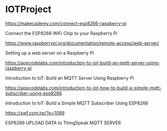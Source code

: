 # IOTProject

https://makecademy.com/connect-esp8266-raspberry-pi

Connect the ESP8266 WiFi Chip to your Raspberry Pi

https://www.raspberrypi.org/documentation/remote-access/web-server/

Setting up a web server on a Raspberry Pi

https://appcodelabs.com/introduction-to-iot-build-an-mqtt-server-using-raspberry-pi

Introduction to IoT: Build an MQTT Server Using Raspberry Pi

https://appcodelabs.com/introduction-to-iot-how-to-build-a-simple-mqtt-subscriber-using-esp8266

Introduction to IoT: Build a Simple MQTT Subscriber Using ESP8266

https://swf.com.tw/?p=1089

ESP8266 UPLOAD DATA to ThingSpeak MQTT SERVER
